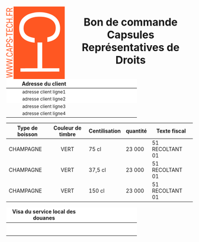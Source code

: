 <img src="img/logo_capstech.png"
     alt="CapsTech icon"
     style="float: left; margin-right: 10px;" />

#  <p align="center">Bon de commande Capsules Représentatives de Droits</p> 

<style>
    .heatMap {
        width: 70%;
        text-align: center;
        
    }
    .heatMap th {
        background: white;
        word-wrap: break-word;
        text-align: center;
         border:none
    }
     .heatMap td {border:none;font-size:12px;}
    .heatMap tr:nth-child(1) { background: white; border:none }
    .heatMap tr:nth-child(2) { background: white; border:none }
    .heatMap tr:nth-child(3) { background: hite;  border:none}
</style>

<div class="heatMap">

| <div style="width:190px"> Adresse du client</div> |<div style="width:390px"></div> |<div style="width:190px"> Adresse de livraison </div>|
|------------------|--------------------------|--------------------|
|adresse client ligne1|                       | ligne adresse livraison1|
|adresse client ligne2|                       | ligne adresse livraison1|
|adresse client ligne3|                       | ligne adresse livraison1|
|adresse client ligne4|                       | ligne adresse livraison1|

</div>

| Type de boisson    | Couleur de timbre | Centilisation | quantité | Texte fiscal    |
| ------------------ |:-----------------:| ------------- | -------- | --------------- |
| CHAMPAGNE           | VERT              | 75 cl         | 23 000   | 51 RECOLTANT 01 |
| CHAMPAGNE           | VERT              | 37,5 cl       | 23 000   | 51 RECOLTANT 01 |
| CHAMPAGNE           | VERT              | 150 cl        | 23 000   | 51 RECOLTANT 01 |


<div class="heatMap">

| <div style="width:190px"> Visa du service local des douanes</div> |<div style="width:390px"></div> |<div style="width:190px"> Signature du client : </div>|
|------------------|--------------------------|:--------------------|
|                  |                          |Fait à : <br> Le : |

</div>